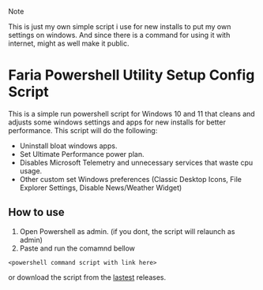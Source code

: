 > [!NOTE]
> This is just my own simple script i use for new installs to put my own settings on windows. And since there is a command for using it with internet, might as well make it public.

# Faria Powershell Utility Setup Config Script
This is a simple run powershell script for Windows 10 and 11 that cleans and adjusts some windows settings and apps for new installs for better performance.
This script will do the following:
- Uninstall bloat windows apps.
- Set Ultimate Performance power plan.
- Disables Microsoft Telemetry and unnecessary services that waste cpu usage.
- Other custom set Windows preferences (Classic Desktop Icons, File Explorer Settings, Disable News/Weather Widget)

## How to use
1. Open Powershell as admin. (if you dont, the script will relaunch as admin)
2. Paste and run the comamnd bellow
```
<powershell command script with link here>
```
or download the script from the [lastest](https://github.com/dfaria5/faria-ps-utilsetupconf-script/) releases.
